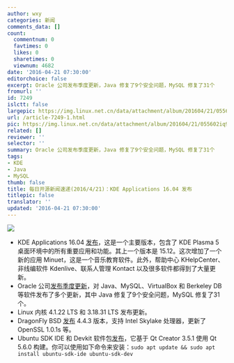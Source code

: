 ```yaml
---
author: wxy
categories: 新闻
comments_data: []
count:
  commentnum: 0
  favtimes: 0
  likes: 0
  sharetimes: 0
  viewnum: 4682
date: '2016-04-21 07:30:00'
editorchoice: false
excerpt: Oracle 公司发布季度更新，Java 修复了9个安全问题，MySQL 修复了31个
fromurl: ''
id: 7249
islctt: false
largepic: https://img.linux.net.cn/data/attachment/album/201604/21/055602iq9zrpezhp0pplqz.jpg
url: /article-7249-1.html
pic: https://img.linux.net.cn/data/attachment/album/201604/21/055602iq9zrpezhp0pplqz.jpg.thumb.jpg
related: []
reviewer: ''
selector: ''
summary: Oracle 公司发布季度更新，Java 修复了9个安全问题，MySQL 修复了31个
tags:
- KDE
- Java
- MySQL
thumb: false
title: 每日开源新闻速递(2016/4/21)：KDE Applications 16.04 发布
titlepic: false
translator: ''
updated: '2016-04-21 07:30:00'
---
```


![](https://img.linux.net.cn/data/attachment/album/201604/21/055602iq9zrpezhp0pplqz.jpg)


* KDE Applications 16.04 [发布](https://www.kde.org/announcements/announce-applications-16.04.0.php)，这是一个主要版本，包含了 KDE Plasma 5 桌面环境中的所有重要应用和功能。其上一个版本是 15.12。这次增加了一个新的应用 Minuet，这是一个音乐教育软件。此外，帮助中心 KHelpCenter、非线编软件 Kdenlive、联系人管理 Kontact 以及很多软件都得到了大量更新。
* Oracle 公司[发布季度更新](http://www.oracle.com/technetwork/security-advisory/cpuapr2016v3-2985753.html)，对 Java、MySQL、VirtualBox 和 Berkeley DB 等软件发布了多个更新，其中 Java 修复了9个安全问题，MySQL 修复了31个。
* Linux 内核 4.1.22 LTS 和 3.18.31 LTS 发布更新。
* DragonFly BSD [发布](https://www.dragonflydigest.com/2016/04/19/17972.html) 4.4.3 版本，支持 Intel Skylake 处理器，更新了 OpenSSL 1.0.1s 等。
* Ubuntu SDK IDE 和 Devkit 软件包[发布](https://lists.ubuntu.com/archives/ubuntu-devel/2016-April/039322.html)，它基于 Qt Creator 3.5.1 使用 Qt 5.6.0 构建。你可以使用如下命令来安装：`sudo apt update && sudo apt install ubuntu-sdk-ide ubuntu-sdk-dev`